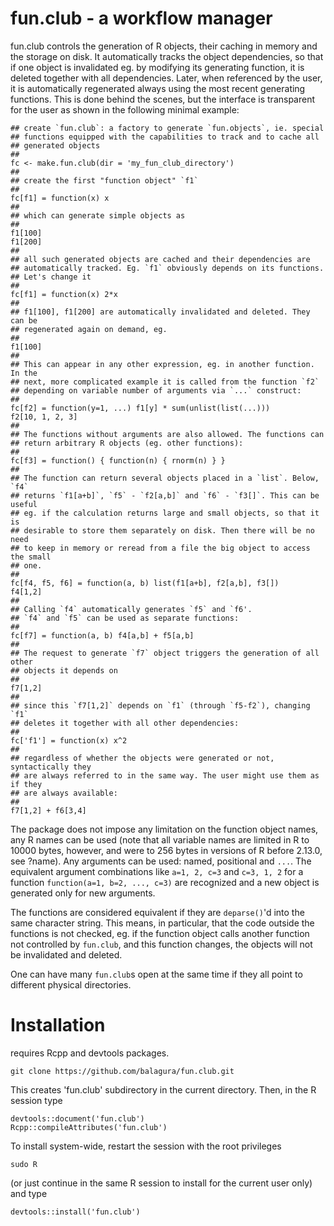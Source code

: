 # fun.club - a workflow manager

fun.club controls the generation of R objects, their caching in memory and the
storage on disk. It automatically tracks the object dependencies, so that if
one object is invalidated eg. by modifying its generating function, it is
deleted together with all dependencies.  Later, when referenced by the user,
it is automatically regenerated always using the most recent generating
functions. This is done behind the scenes, but the interface is transparent
for the user as shown in the following minimal example:
```
## create `fun.club`: a factory to generate `fun.objects`, ie. special 
## functions equipped with the capabilities to track and to cache all
## generated objects
##
fc <- make.fun.club(dir = 'my_fun_club_directory')
##
## create the first "function object" `f1`
##
fc[f1] = function(x) x
##
## which can generate simple objects as
##
f1[100]
f1[200]
##
## all such generated objects are cached and their dependencies are
## automatically tracked. Eg. `f1` obviously depends on its functions.
## Let's change it
##
fc[f1] = function(x) 2*x
##
## f1[100], f1[200] are automatically invalidated and deleted. They can be
## regenerated again on demand, eg.
##
f1[100]
##
## This can appear in any other expression, eg. in another function. In the
## next, more complicated example it is called from the function `f2`
## depending on variable number of arguments via `...` construct:
##
fc[f2] = function(y=1, ...) f1[y] * sum(unlist(list(...)))
f2[10, 1, 2, 3]
##
## The functions without arguments are also allowed. The functions can
## return arbitrary R objects (eg. other functions):
##
fc[f3] = function() { function(n) { rnorm(n) } }
##
## The function can return several objects placed in a `list`. Below, `f4`
## returns `f1[a+b]`, `f5` - `f2[a,b]` and `f6` - `f3[]`. This can be useful
## eg. if the calculation returns large and small objects, so that it is
## desirable to store them separately on disk. Then there will be no need
## to keep in memory or reread from a file the big object to access the small
## one.
##
fc[f4, f5, f6] = function(a, b) list(f1[a+b], f2[a,b], f3[])
f4[1,2]
##
## Calling `f4` automatically generates `f5` and `f6'.
## `f4` and `f5` can be used as separate functions:
##
fc[f7] = function(a, b) f4[a,b] + f5[a,b]                    
##
## The request to generate `f7` object triggers the generation of all other
## objects it depends on
##
f7[1,2]
##
## since this `f7[1,2]` depends on `f1` (through `f5-f2`), changing `f1`
## deletes it together with all other dependencies:
##
fc['f1'] = function(x) x^2
##
## regardless of whether the objects were generated or not, syntactically they
## are always referred to in the same way. The user might use them as if they
## are always available:
##
f7[1,2] + f6[3,4]                                                  
```

The package does not impose any limitation on the function object names,
any R names can be used (note that all variable names are limited in R to
10000 bytes, however, and were to 256 bytes in versions of R before 2.13.0,
see ?name). Any arguments can be used: named, positional and `...`. The
equivalent argument combinations like `a=1, 2, c=3` and `c=3, 1, 2` for a
function `function(a=1, b=2, ..., c=3)` are recognized and a new object is
generated only for new arguments.

The functions are considered equivalent if they are `deparse()`'d into the
same character string. This means, in particular, that the code outside the
functions is not checked, eg. if the function object calls another function
not controlled by `fun.club`, and this function changes, the objects will not
be invalidated and deleted.

One can have many `fun.club`s open at the same time if they all point to
different physical directories.

# Installation
requires Rcpp and devtools packages.

```
git clone https://github.com/balagura/fun.club.git
```
This creates 'fun.club' subdirectory in the current directory.
Then, in the R session type
```
devtools::document('fun.club')
Rcpp::compileAttributes('fun.club')
```
To install system-wide, restart the session with the root privileges
```
sudo R
```
(or just continue in the same R session to install for the current user only) and type
```
devtools::install('fun.club')
```